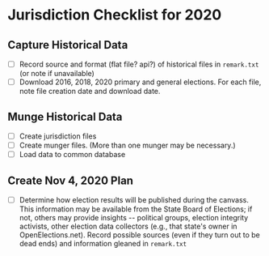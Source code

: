 # Jurisdiction Checklist for 2020

## Capture Historical Data
- [ ] Record source and format (flat file? api?) of historical files in `remark.txt` (or note if unavailable)
- [ ] Download 2016, 2018, 2020 primary and general elections. For each file, note file creation date and download date.

## Munge Historical Data
- [ ] Create jurisdiction files
- [ ] Create munger files. (More than one munger may be necessary.)
- [ ] Load data to common database

## Create Nov 4, 2020 Plan
- [ ] Determine how election results will be published during the canvass. This information may be available from the State Board of Elections; if not, others may provide insights -- political groups, election integrity activists, other election data collectors (e.g., that state's owner in OpenElections.net). Record possible sources (even if they turn out to be dead ends) and information gleaned in `remark.txt`